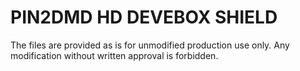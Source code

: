 # PIN2DMD HD DEVEBOX SHIELD

The files are provided as is for unmodified production use only.
Any modification without written approval is forbidden.
